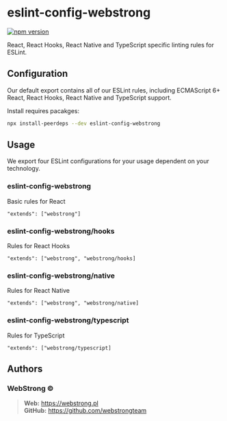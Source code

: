 # eslint-config-webstrong

[![npm version](https://badge.fury.io/js/eslint-config-webstrong.svg)](https://badge.fury.io/js/eslint-config-webstrong.svg)

React, React Hooks, React Native and TypeScript specific linting rules for ESLint.

## Configuration

Our default export contains all of our ESLint rules, including ECMAScript 6+ React, React Hooks, React Native and TypeScript support.

Install requires pacakges:

  ```sh
  npx install-peerdeps --dev eslint-config-webstrong
  ```

## Usage

We export four ESLint configurations for your usage dependent on your technology.

### eslint-config-webstrong

Basic rules for React

`"extends": ["webstrong"]`

### eslint-config-webstrong/hooks

Rules for React Hooks

`"extends": ["webstrong", "webstrong/hooks]`

### eslint-config-webstrong/native

Rules for React Native

`"extends": ["webstrong", "webstrong/native]`

### eslint-config-webstrong/typescript

Rules for TypeScript

`"extends": ["webstrong/typescript]`

## Authors

### WebStrong &copy;
> **Web:** https://webstrong.pl <br />
> **GitHub:** https://github.com/webstrongteam <br />
